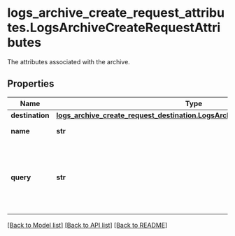 # logs_archive_create_request_attributes.LogsArchiveCreateRequestAttributes

The attributes associated with the archive.
## Properties
Name | Type | Description | Notes
------------ | ------------- | ------------- | -------------
**destination** | [**logs_archive_create_request_destination.LogsArchiveCreateRequestDestination**](LogsArchiveCreateRequestDestination.md) |  | 
**name** | **str** | The archive name. | 
**query** | **str** | The archive query/filter. Logs matching this query are included in the archive. | 

[[Back to Model list]](README.md#documentation-for-models) [[Back to API list]](README.md#documentation-for-api-endpoints) [[Back to README]](README.md)


